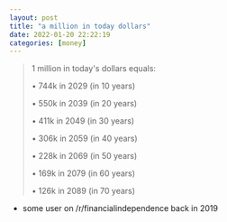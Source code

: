 ```yaml
---
layout: post
title: "a million in today dollars"
date: 2022-01-20 22:22:19
categories: [money]
---
```


> 1 million in today's dollars equals:
>
> • 744k in 2029 (in 10 years)
>
> • 550k in 2039 (in 20 years)
>
> • 411k in 2049 (in 30 years)
>
> • 306k in 2059 (in 40 years)
>
> • 228k in 2069 (in 50 years)
>
> • 169k in 2079 (in 60 years)
>
> • 126k in 2089 (in 70 years)
- some user on /r/financialindependence back in 2019